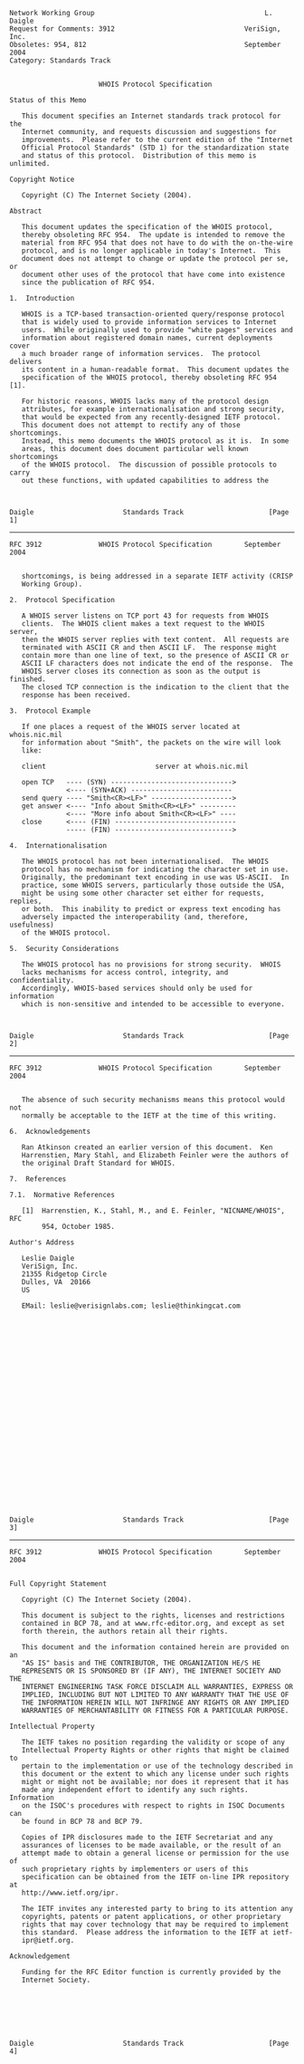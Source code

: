     Network Working Group                                          L. Daigle
    Request for Comments: 3912                                VeriSign, Inc.
    Obsoletes: 954, 812                                       September 2004
    Category: Standards Track


                          WHOIS Protocol Specification

    Status of this Memo

       This document specifies an Internet standards track protocol for the
       Internet community, and requests discussion and suggestions for
       improvements.  Please refer to the current edition of the "Internet
       Official Protocol Standards" (STD 1) for the standardization state
       and status of this protocol.  Distribution of this memo is unlimited.

    Copyright Notice

       Copyright (C) The Internet Society (2004).

    Abstract

       This document updates the specification of the WHOIS protocol,
       thereby obsoleting RFC 954.  The update is intended to remove the
       material from RFC 954 that does not have to do with the on-the-wire
       protocol, and is no longer applicable in today's Internet.  This
       document does not attempt to change or update the protocol per se, or
       document other uses of the protocol that have come into existence
       since the publication of RFC 954.

    1.  Introduction

       WHOIS is a TCP-based transaction-oriented query/response protocol
       that is widely used to provide information services to Internet
       users.  While originally used to provide "white pages" services and
       information about registered domain names, current deployments cover
       a much broader range of information services.  The protocol delivers
       its content in a human-readable format.  This document updates the
       specification of the WHOIS protocol, thereby obsoleting RFC 954 [1].

       For historic reasons, WHOIS lacks many of the protocol design
       attributes, for example internationalisation and strong security,
       that would be expected from any recently-designed IETF protocol.
       This document does not attempt to rectify any of those shortcomings.
       Instead, this memo documents the WHOIS protocol as it is.  In some
       areas, this document does document particular well known shortcomings
       of the WHOIS protocol.  The discussion of possible protocols to carry
       out these functions, with updated capabilities to address the



    Daigle                      Standards Track                     [Page 1]

------------------------------------------------------------------------

``` newpage
RFC 3912              WHOIS Protocol Specification        September 2004


   shortcomings, is being addressed in a separate IETF activity (CRISP
   Working Group).

2.  Protocol Specification

   A WHOIS server listens on TCP port 43 for requests from WHOIS
   clients.  The WHOIS client makes a text request to the WHOIS server,
   then the WHOIS server replies with text content.  All requests are
   terminated with ASCII CR and then ASCII LF.  The response might
   contain more than one line of text, so the presence of ASCII CR or
   ASCII LF characters does not indicate the end of the response.  The
   WHOIS server closes its connection as soon as the output is finished.
   The closed TCP connection is the indication to the client that the
   response has been received.

3.  Protocol Example

   If one places a request of the WHOIS server located at whois.nic.mil
   for information about "Smith", the packets on the wire will look
   like:

   client                           server at whois.nic.mil

   open TCP   ---- (SYN) ------------------------------>
              <---- (SYN+ACK) -------------------------
   send query ---- "Smith<CR><LF>" -------------------->
   get answer <---- "Info about Smith<CR><LF>" ---------
              <---- "More info about Smith<CR><LF>" ----
   close      <---- (FIN) ------------------------------
              ----- (FIN) ----------------------------->

4.  Internationalisation

   The WHOIS protocol has not been internationalised.  The WHOIS
   protocol has no mechanism for indicating the character set in use.
   Originally, the predominant text encoding in use was US-ASCII.  In
   practice, some WHOIS servers, particularly those outside the USA,
   might be using some other character set either for requests, replies,
   or both.  This inability to predict or express text encoding has
   adversely impacted the interoperability (and, therefore, usefulness)
   of the WHOIS protocol.

5.  Security Considerations

   The WHOIS protocol has no provisions for strong security.  WHOIS
   lacks mechanisms for access control, integrity, and confidentiality.
   Accordingly, WHOIS-based services should only be used for information
   which is non-sensitive and intended to be accessible to everyone.



Daigle                      Standards Track                     [Page 2]
```

------------------------------------------------------------------------

``` newpage
RFC 3912              WHOIS Protocol Specification        September 2004


   The absence of such security mechanisms means this protocol would not
   normally be acceptable to the IETF at the time of this writing.

6.  Acknowledgements

   Ran Atkinson created an earlier version of this document.  Ken
   Harrenstien, Mary Stahl, and Elizabeth Feinler were the authors of
   the original Draft Standard for WHOIS.

7.  References

7.1.  Normative References

   [1]  Harrenstien, K., Stahl, M., and E. Feinler, "NICNAME/WHOIS", RFC
        954, October 1985.

Author's Address

   Leslie Daigle
   VeriSign, Inc.
   21355 Ridgetop Circle
   Dulles, VA  20166
   US

   EMail: leslie@verisignlabs.com; leslie@thinkingcat.com


























Daigle                      Standards Track                     [Page 3]
```

------------------------------------------------------------------------

``` newpage
RFC 3912              WHOIS Protocol Specification        September 2004


Full Copyright Statement

   Copyright (C) The Internet Society (2004).

   This document is subject to the rights, licenses and restrictions
   contained in BCP 78, and at www.rfc-editor.org, and except as set
   forth therein, the authors retain all their rights.

   This document and the information contained herein are provided on an
   "AS IS" basis and THE CONTRIBUTOR, THE ORGANIZATION HE/S HE
   REPRESENTS OR IS SPONSORED BY (IF ANY), THE INTERNET SOCIETY AND THE
   INTERNET ENGINEERING TASK FORCE DISCLAIM ALL WARRANTIES, EXPRESS OR
   IMPLIED, INCLUDING BUT NOT LIMITED TO ANY WARRANTY THAT THE USE OF
   THE INFORMATION HEREIN WILL NOT INFRINGE ANY RIGHTS OR ANY IMPLIED
   WARRANTIES OF MERCHANTABILITY OR FITNESS FOR A PARTICULAR PURPOSE.

Intellectual Property

   The IETF takes no position regarding the validity or scope of any
   Intellectual Property Rights or other rights that might be claimed to
   pertain to the implementation or use of the technology described in
   this document or the extent to which any license under such rights
   might or might not be available; nor does it represent that it has
   made any independent effort to identify any such rights.  Information
   on the ISOC's procedures with respect to rights in ISOC Documents can
   be found in BCP 78 and BCP 79.

   Copies of IPR disclosures made to the IETF Secretariat and any
   assurances of licenses to be made available, or the result of an
   attempt made to obtain a general license or permission for the use of
   such proprietary rights by implementers or users of this
   specification can be obtained from the IETF on-line IPR repository at
   http://www.ietf.org/ipr.

   The IETF invites any interested party to bring to its attention any
   copyrights, patents or patent applications, or other proprietary
   rights that may cover technology that may be required to implement
   this standard.  Please address the information to the IETF at ietf-
   ipr@ietf.org.

Acknowledgement

   Funding for the RFC Editor function is currently provided by the
   Internet Society.







Daigle                      Standards Track                     [Page 4]
```
